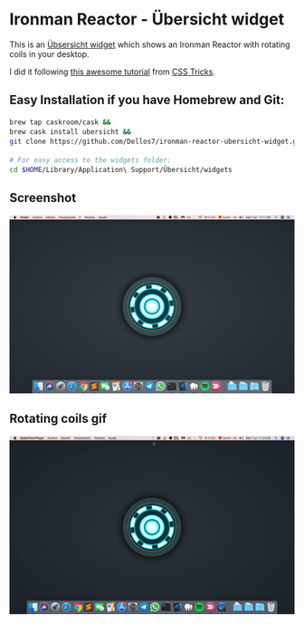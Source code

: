# Ironman Reactor - Übersicht widget

This is an [Übsersicht widget](http://tracesof.net/uebersicht/) which shows an Ironman Reactor with rotating coils in your desktop.

I did it following [this awesome tutorial](https://css-tricks.com/iron-mans-arc-reactor-using-css3-transforms-and-animations/) from [CSS Tricks](https://css-tricks.com/).

## Easy Installation if you have Homebrew and Git:
```bash
brew tap caskroom/cask &&
brew cask install ubersicht &&
git clone https://github.com/Dellos7/ironman-reactor-ubersicht-widget.git $HOME/Library/Application\ Support/Übersicht/widgets/ironman-reactor-ubersicht-widget

# For easy access to the widgets folder:
cd $HOME/Library/Application\ Support/Übersicht/widgets
```
## Screenshot

![Ironman Reactor Screenshot](screenshot_gh.png)

## Rotating coils gif

![Ironman Reactor rotating coils gif](ironman-reactor.gif)
